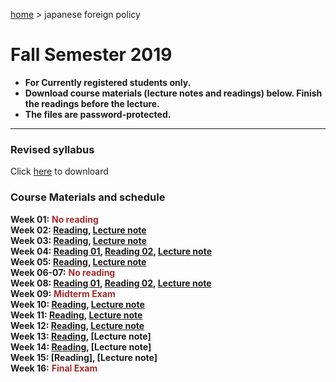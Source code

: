 [home](https://hirosasada.github.io/) > japanese foreign policy    
# Fall Semester 2019
- **For Currently registered students only.**  
- **Download course materials (lecture notes and readings) below. Finish the readings before the lecture.**  
- **The files are password-protected.**  
__________________________________________________________  
  
### Revised syllabus  
  Click [here](https://drive.google.com/open?id=1IdM_dVDABh6nGYVpDXvkRj2LmP3icDDG) to downloard   
   
### Course Materials and schedule  
  
**Week 01:** **<font color="Brown">No reading</font>**    
**Week 02: [Reading](https://drive.google.com/open?id=1rxAvhvB-iYXMBYS9CxDT3zBpMhrBDxkC), [Lecture note](https://drive.google.com/open?id=130SAxDfD_zPLVCV_4URJj5ao8UuQL0SI)**    
**Week 03: [Reading](https://drive.google.com/open?id=1pA6ieYhR43N7s6SgvWESHYCtgP10jfYO), [Lecture note](https://drive.google.com/open?id=1aONcp4qvuro0OVt9suJolyrrx-qZ6xCj)**   
**Week 04: [Reading 01](https://drive.google.com/open?id=1N2B5SkeY9jVWr-ylRYpabOcdC4zWTTy6), [Reading 02](https://drive.google.com/open?id=1_y7ElqcSdx6kL-2gLd5nl721P_3SLSS7), [Lecture note](https://drive.google.com/open?id=1eFt92JtH_arF6W1vxXOdSVYflz5-jfcQ)**   
**Week 05: [Reading](https://drive.google.com/open?id=1U_LiVApQ8eYjqDnS4W2oPWRiAmKj4-zT), [Lecture note](https://drive.google.com/open?id=15sAqSUnScgyF8qF3nBy9r3VXZwKopro7)**     
**Week 06-07:** **<font color="Brown">No reading</font>**        
**Week 08: [Reading 01](https://drive.google.com/open?id=11qef0ZOMVHKxSlgk6ghL0clBbP-gcWav), [Reading 02](https://drive.google.com/open?id=1ZbJRAlBernWs8CXbAegYtJwLRZqGR-yR), [Lecture note](https://drive.google.com/open?id=1I0YAj2ED7xmnu0lfvDt7lXmW2J3717dW)**    
**Week 09:** **<font color="Brown">Midterm Exam</font>**  
**Week 10: [Reading](https://drive.google.com/open?id=1TYjSktSu-70ywikP5J6GQdS91hADxTHC), [Lecture note](https://drive.google.com/open?id=19_2gIhczoICCHDGY9YHW9zttMjVNyX0V)**    
**Week 11: [Reading](https://drive.google.com/open?id=1UT8wo9f5YxC5h4UfPR0PVRhpn6CZTaJ8), [Lecture note](https://drive.google.com/open?id=1XazCtI2zbAZhNZRbFlbgmt3J7xHOp7yu)**    
**Week 12: [Reading](https://drive.google.com/open?id=1t5RBqe80n_cMnRy6Ae1hq32KRfTiZQS2), [Lecture note](https://drive.google.com/open?id=1vnlWLWomeiXbz404I1yXg_8FGgEvnpmm)**   
**Week 13: [Reading](https://drive.google.com/open?id=1mOLA50AI7HkI-Nkytd5T3Ex3eTp2FJaS), [Lecture note]**   
**Week 14: [Reading](https://drive.google.com/open?id=1jW-YKOyY-6myHcThpCmSiv0coRXb85sN), [Lecture note]**   
**Week 15: [Reading], [Lecture note]**   
**Week 16:** **<font color="Brown">Final Exam</font>**    
  
